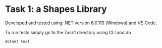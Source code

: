 # Task 1: a Shapes Library

Developed and tested using .NET version 6.0.113 (Windows) and VS Code.

To run tests simply go to the Task1 directory using CLI and do
```bash
dotnet test
```
